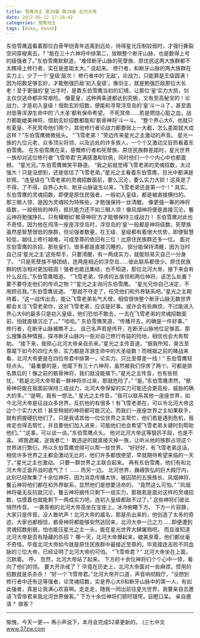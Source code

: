 ```yaml
---
title: 雪鹰领主 第36篇 第28章 北河大帝
date: 2017-05-12 17:18:42
categories: 雪鹰领主
tags: [Duke, Hannb]
---
```


东伯雪鹰遥看着那位白骨甲铠青年逃离到远处，待得星光压制较弱时，才强行撕裂空间穿梭离去。?
“能在三十六神将中排第二，放眼整个断牙山脉，也是数得上号的级强者了。”东伯雪鹰默默道，“难怪断牙山脉的死孽族、原住民这两大族群都不太瞧得上修行者，实在是差距太大。”
说起来。
修行者，和断牙山脉的两大族群在实力上，少了一个‘皇级’层次！
修行者中的‘无敌’，论战力，只能算是王级圆满！因为招数足够玄妙，才能勉强匹敌‘初入皇级’。像剑主，就是勉强匹敌那位大长老！至于更强的‘皇’出手时，是靠东伯雪鹰当初的幻境，让那位‘皇’实力大损，剑主仅仅逃命都非常艰险。
像夏皇，这种两条道都达到究极，又有至高秘宝的！论战力，才是初入皇级！借助玄妙招数，便能和寻常浮空岛的‘皇’斗一斗了，甚至面对低等浑源生命中的‘八大圣’都有保命希望。
不死冥帝……若是燃烧心脏之血，战力都能媲美神将，借助玄妙招数都能和‘骸骨神将’斗一斗。
“整个界心大6，也就只有夏皇、不死冥帝他们两个。其他修行者论战力都要弱上一大截，怎么差距就大成这样？”东伯雪鹰微微摇头。
“飞雪老弟！”旁边传来星光之主激动的声音。
星光一族的九位元老、众多顶尖将领，以及远处的许多族人，一个个又激动又狂热看着东伯雪鹰。
在东伯雪鹰在呆，感慨修行者和死孽族、原住民族群差距时，星光世界一族却对这位修行者‘飞雪帝君’充满感激和钦佩，同时他们一个个内心中也都震撼。
“星光兄。”东伯雪鹰微笑平静道。
“我之前就觉得飞雪老弟的灵魂招数，太过强大！只是没想到，还是低估了飞雪老弟。”星光之主看着东伯雪鹰，目光中都满是钦佩，“连皇级在飞雪老弟的灵魂招数面前，要么沉沦，要么实力大损！这真是了不得，了不得，自界心大6、断牙山脉诞生以来，飞雪老弟还是第一个！”
其实。
东伯雪鹰的灵魂招数，即便是原住民强者，一般初入皇级，都是被直接横扫的。
那三眼人领，是因为灵魂较为特殊些，才勉强保持一丝清醒。
像更强一筹的神将级数，一般弱些的神将，抵抗能力还不如三眼人领！像风烟神将便是直接沉沦，餮云神将勉强挣扎。只有耀眼如‘骸骨神将’方才能够保持三成战力！
东伯雪鹰对此也不奇怪，因为他在闯荡一座座浮空岛时，浮空岛的‘皇’一般都是神将级数，死孽族虽然是智慧很低的族群，但论强者数量，在王级、皇级都有着很大优势，即便智慧较低，越往上修行越难，可成至尊的依旧有三位！比原住民族群还多一位。
面对东伯雪鹰的杀招，那些皇们，很多都是直接沉睡的。
部分能保持清醒，因为当时自己没‘星光之主’这些帮手，只要清醒，有一两成实力，就能轻易灭自己一分身了。
“只是死孽族不够团结，连两座相近的浮空岛……彼此联系都很少。原住民族群的统治相对更加稳固！强者也能迅集结，也不知道，那位北河大帝，接下来会有什么反应。”东伯雪鹰暗道。
“飞雪老弟，俘虏的五族领和两位神将，该怎么处置？要不要夺走他们的传讯之物？”星光之主询问东伯雪鹰。
“星光兄你自己决定，不用顾忌我。”东伯雪鹰说道。
“那就不夺走了，任凭他们和外界联系吧。”星光之主期待着，“这一战传出去，能让飞雪老弟名气大增，相信很快整个断牙山脉无数世界都会关注飞雪老弟你，这对飞雪老弟，应该是好事。或许会有些麻烦，不过能进入界心大6的最多只是初入皇级，他们恐怕不敢去，一去在飞雪老弟的灵魂招数面前，怕就直接沉沦了。。”
“哈哈。”
东伯雪鹰笑道，“传播开去，的确是一件好事。”
修行者，在断牙山脉被瞧不上。
自己名声若是传开，在断牙山脉地位足够高，那么搜集各种情报，探寻断牙山脉内一些对自己修行有益的险地，相信也会大有帮助。
“接下来，我担心北河大帝亲自杀来。”星光之主传音道，“据我所知，昊古至尊麾下如今的四位大帝，实力都是浑源生命中的大圣级数！而根据之前的赌战来看，北河大帝更是在四位帝君中排第一，论实力，只比至尊差一线！”
东伯雪鹰轻轻点头。
“最重要的是，他麾下有三十六神将，虽然被我们俘虏了两个。可都是排名靠后的！像之前的骸骨神将，我们就没能擒下。”星光之主传音，也有些担忧，“若是北河大帝带着一群神将杀过来，那就危险了。”
“是。”东伯雪鹰肃然，“骸骨神将能在我面前保持三成战力，北河大帝保留的实力可能还会更高些，威胁的确大的多。”
“是啊，我有一想法。”
星光之主传音，“我可以联系其他一座座世界，如今北河大帝是征战众多世界。反抗他的有很多！有飞雪老弟在，可以令北河大帝这边个个实力大损！甚至稍弱的神将都可能沉沦。而我们一座座世界之主如果联手，就有把握硬抗他们了。只是我请其他一位位世界之主帮忙，他们若是遇到危机，我肯定也得去帮忙，并且要他们加入进来，可能他们也会希望飞雪老弟关键时刻帮助他们。”
“这事，可以谈一谈。”东伯雪鹰点头。
他对北河大帝这等狠厉手段，也是不喜。
顺我遮藏，逆我者亡！
敢违逆的就直接灭掉一族，让听从他的族群占领这个世界进行繁衍。所以东伯雪鹰觉得可以帮一些世界。
“好好好，有飞雪老弟这话，相信许多世界之主都会激动无比的，他们许多都很绝望，早就期待希望来临的一天了。”星光之主也激动。
只要一群世界之主联合起来。
再有东伯雪鹰，他们有和北河大帝正面开战的底气了！
……
而另一边。
北河世界，巍峨恢弘的巨大殿厅内，此刻已经聚集了十余位神将，因为消息传播太快，被囚禁的五族族长、风烟神将、餮云神将他们都在和外界联系，显然他们是想要活命的。
“竟然这么可怕。”
“风烟神将毫无反抗就沉沦，餮云神将据传只剩下一成实力，那我若是面对这样的灵魂招数，估摸着也就能剩下一两成实力吧，连初入皇级都敌不过了。”
这些神将们彼此悄然传音。
一袭青袍的北河大帝高坐在宝座上，冰冷俯瞰下方。
下方一片寂静，大家只是传音，没人敢吭声！北河大帝的威名，那是杀出来的，他创造了太多的奇迹。大家也都相信，骸骨神将都能够安然逃回来，北河大帝一己之力……即便遭到灵魂招数削弱，怕也能压星光之主一头，能在星光世界大肆屠戮吧。
而且谁知道北河大帝是否有隐藏的杀招？
哪一天，北河大帝爆起来，媲美至尊，他们都丝毫不奇怪。毕竟北河大帝如今就是原住民族群中最接近至尊的。毕竟接连击败不同血脉的三位大帝，已经证明了北河大帝的可怕。
“飞雪帝君？”
北河大帝坐在上面，沉默着。
呼。
忽然，北河大帝站了起来。
下方的十余位神将们个个心中一惊，看向了他们的领。
要大开杀戒了？
毕竟在历史上，北河大帝面对一些麻烦，惯用的招数就是杀杀杀！
“好一个飞雪帝君。”北河大帝开口道，声音响彻殿厅，“没想到修行者中还有这等强者，论灵魂招数，实是界心大6和断牙山脉中的第一人，有如此强者，真是让我满心欢喜啊。走走走，随我一同出前往星光世界，我要亲自去邀请飞雪帝君来我北河世界做客。”
下方十余位神将们顿时错愕，目瞪口呆。
亲自邀请？
做客？
******
惭愧，今天一更~~
再小声说下，本月会完成52章更新的。
(三七中文 www.37zw.com